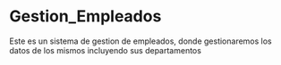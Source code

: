 # Gestion_Empleados
Este es un sistema de gestion de empleados, donde gestionaremos los datos de los mismos incluyendo sus departamentos
